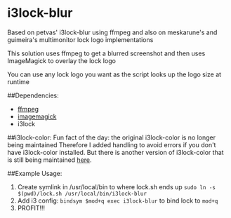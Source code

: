 # i3lock-blur

Based on petvas' i3lock-blur using ffmpeg and also on meskarune's and guimeira's multimonitor lock logo implementations

This solution uses ffmpeg to get a blurred screenshot and then uses ImageMagick to overlay the lock logo

You can use any lock logo you want as the script looks up the logo size at runtime

##Dependencies:
- [ffmpeg](www.ffmpeg.org)
- [imagemagick](www.imagemagick.org)
- i3lock

##i3lock-color:
Fun fact of the day: the original i3lock-color is no longer being maintained
Therefore I added handling to avoid errors if you don't have i3lock-color installed. But there is another version of i3lock-color that is still being maintained [here](https://github.com/chrjguill/i3lock-color).

##Example Usage:

1. Create symlink in /usr/local/bin to where lock.sh ends up `sudo ln -s $(pwd)/lock.sh /usr/local/bin/i3lock-blur`
2. Add i3 config: `bindsym $mod+q exec i3lock-blur` to bind lock to `mod+q`
3. PROFIT!!!
